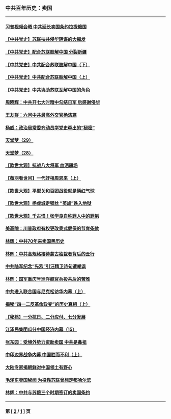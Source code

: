 ### 中共百年历史：卖国
---
#### [习普视频会晤 中共延长卖国条约拉拢俄国](../../pages/nf1176117/n13060971.md?07240430) 
#### [【中共党史】苏联扶共侵华阴谋的大揭发](../../pages/nf1176117/n13056050.md?07240430) 
#### [【中共党史】配合苏联肢解中国 分裂新疆](../../pages/nf1176117/n13040700.md?07240430) 
#### [【中共党史】中共配合苏联肢解中国（下）](../../pages/nf1176117/n13035660.md?07240430) 
#### [【中共党史】中共配合苏联肢解中国（上）](../../pages/nf1176117/n13030262.md?07240430) 
#### [【中共党史】中共协助苏联瓦解中国的角色](../../pages/nf1176117/n13018109.md?07240430) 
#### [周晓辉：中共开七大时暗中勾结日军 后感谢侵华](../../pages/nf1176117/n12921960.md?07240430) 
#### [王友群：六问中共最高外交官杨洁篪](../../pages/nf1176117/n12836495.md?07240430) 
#### [杨威：政治局常委齐动员学党史牵出的“秘密”](../../pages/nf1176117/n12764642.md?07240430) 
#### [天堂梦（29）](../../pages/nf1176117/n12408465.md?07240430) 
#### [天堂梦（28）](../../pages/nf1176117/n12408309.md?07240430) 
#### [【欺世大观】抗战八大将军 血洒疆场](../../pages/nf1176117/n12357044.md?07240430) 
#### [【薇羽看世间】一代奸相周恩来（上）](../../pages/nf1176117/n12401109.md?07240430) 
#### [【欺世大观】平型关和百团战役就是俩红气球](../../pages/nf1176117/n12359157.md?07240430) 
#### [【欺世大观】杨虎城走钢丝 “英雄”跌入地狱](../../pages/nf1176117/n12358840.md?07240430) 
#### [【欺世大观】千古恨！张学良自称罪人中的罪魁](../../pages/nf1176117/n12358629.md?07240430) 
#### [美高院：川普政府有权更改奥式健保的节育条款](../../pages/nf1176117/n12242171.md?07240430) 
#### [林辉：中共70年来卖国黑历史](../../pages/nf1176117/n11552181.md?07240430) 
#### [林辉：中共高规格接待蒙古独裁者背后的丑行](../../pages/nf1176117/n11225005.md?07240430) 
#### [中共陆军纪念“先烈”引汪精卫诗句遭嘲讽](../../pages/nf1176117/n11153345.md?07240430) 
#### [林辉：国军重庆号巡洋舰官兵投共后的苦难](../../pages/nf1176117/n10997801.md?07240430) 
#### [中共进入联合国与尼克松访华内幕（上）](../../pages/nf1176117/n10138788.md?07240430) 
#### [揭秘“四一二反革命政变”的历史真相（上）](../../pages/nf1176117/n9996650.md?07240430) 
#### [【秘档】一分抗日、二分应付、七分发展](../../pages/nf1176117/n9331484.md?07240430) 
#### [江泽民集团瓜分中国经济内幕（15）](../../pages/nf1176117/n9268584.md?07240430) 
#### [张东园：受境外势力资助卖国 中共是鼻祖](../../pages/nf1176117/n9272480.md?07240430) 
#### [中印边界战争内幕 中国胜而不利（上）](../../pages/nf1176117/n9252458.md?07240430) 
#### [大陆专家揭朝鲜对中国领土有野心](../../pages/nf1176117/n9074056.md?07240430) 
#### [毛泽东卖国秘闻 为投靠苏联曾想定都哈尔滨](../../pages/nf1176117/n9058631.md?07240430) 
#### [林辉：中共与苏俄三个时期签订的卖国条约](../../pages/nf1176117/n9036062.md?07240430) 

---
#### 第 [ [2](./2.md?07240430) / [1](./1.md?07240430) ] 页
